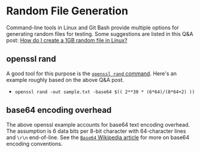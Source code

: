 # Random File Generation

Command-line tools in Linux and Git Bash provide multiple options for generating random files for testing.
Some suggestions are listed in this Q&A post: [How do I create a 1GB random file in Linux?][1]

## openssl rand

A good tool for this purpose is the [`openssl rand` command][2]. 
Here's an example roughly based on the above Q&A post.

* `openssl rand -out sample.txt -base64 $(( 2**30 * (6*64)/(8*64+2) ))`

## base64 encoding overhead

The above openssl example accounts for base64 text encoding overhead.
The assumption is 6 data bits per 8-bit character with 64-character lines and `\r\n` end-of-line.
See the [`Base64` Wikipedia article][3] for more on base64 encoding conventions.

[1]: https://superuser.com/questions/470949/how-do-i-create-a-1gb-random-file-in-linux
[2]: https://www.openssl.org/docs/manmaster/man1/openssl-rand.html
[3]: https://en.wikipedia.org/wiki/Base64
